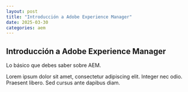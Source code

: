 ```yaml
---
layout: post
title: "Introducción a Adobe Experience Manager"
date: 2025-03-30
categories: aem
---
```


## Introducción a Adobe Experience Manager

Lo básico que debes saber sobre AEM.

Lorem ipsum dolor sit amet, consectetur adipiscing elit. Integer nec odio. Praesent libero. Sed cursus ante dapibus diam.
